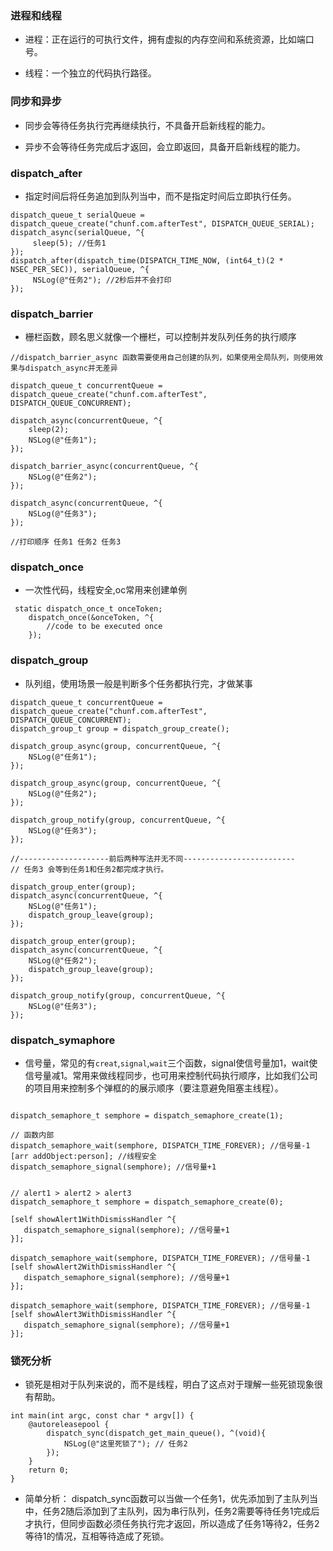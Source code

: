 ### 进程和线程

- 进程：正在运行的可执行文件，拥有虚拟的内存空间和系统资源，比如端口号。

- 线程：一个独立的代码执行路径。

### 同步和异步

- 同步会等待任务执行完再继续执行，不具备开启新线程的能力。

- 异步不会等待任务完成后才返回，会立即返回，具备开启新线程的能力。

### dispatch_after

- 指定时间后将任务追加到队列当中，而不是指定时间后立即执行任务。

```
dispatch_queue_t serialQueue = dispatch_queue_create("chunf.com.afterTest", DISPATCH_QUEUE_SERIAL);
dispatch_async(serialQueue, ^{
     sleep(5); //任务1
});
dispatch_after(dispatch_time(DISPATCH_TIME_NOW, (int64_t)(2 * NSEC_PER_SEC)), serialQueue, ^{
     NSLog(@"任务2"); //2秒后并不会打印
});

```

### dispatch_barrier

- 栅栏函数，顾名思义就像一个栅栏，可以控制并发队列任务的执行顺序

```
//dispatch_barrier_async 函数需要使用自己创建的队列，如果使用全局队列，则使用效果与dispatch_async并无差异

dispatch_queue_t concurrentQueue = dispatch_queue_create("chunf.com.afterTest", DISPATCH_QUEUE_CONCURRENT);
    
dispatch_async(concurrentQueue, ^{
    sleep(2);
    NSLog(@"任务1");
});
    
dispatch_barrier_async(concurrentQueue, ^{
    NSLog(@"任务2");
});
    
dispatch_async(concurrentQueue, ^{
    NSLog(@"任务3");
});
    
//打印顺序 任务1 任务2 任务3

```

### dispatch_once

- 一次性代码，线程安全,oc常用来创建单例

```
 static dispatch_once_t onceToken;
    dispatch_once(&onceToken, ^{
        //code to be executed once
    });

```

### dispatch_group

- 队列组，使用场景一般是判断多个任务都执行完，才做某事

```
dispatch_queue_t concurrentQueue = dispatch_queue_create("chunf.com.afterTest", DISPATCH_QUEUE_CONCURRENT);
dispatch_group_t group = dispatch_group_create();
    
dispatch_group_async(group, concurrentQueue, ^{
    NSLog(@"任务1");
});
    
dispatch_group_async(group, concurrentQueue, ^{
    NSLog(@"任务2");
});
    
dispatch_group_notify(group, concurrentQueue, ^{
    NSLog(@"任务3");
});
    
//--------------------前后两种写法并无不同-------------------------
// 任务3 会等到任务1和任务2都完成才执行。
    
dispatch_group_enter(group);
dispatch_async(concurrentQueue, ^{
    NSLog(@"任务1");
    dispatch_group_leave(group);
});
    
dispatch_group_enter(group);
dispatch_async(concurrentQueue, ^{
    NSLog(@"任务2");
    dispatch_group_leave(group);
});
    
dispatch_group_notify(group, concurrentQueue, ^{
    NSLog(@"任务3");
});

```

### dispatch_symaphore

- 信号量，常见的有`creat`,`signal`,`wait`三个函数，signal使信号量加1，wait使信号量减1。常用来做线程同步，也可用来控制代码执行顺序，比如我们公司的项目用来控制多个弹框的的展示顺序（要注意避免阻塞主线程）。

```

dispatch_semaphore_t semphore = dispatch_semaphore_create(1);

// 函数内部
dispatch_semaphore_wait(semphore, DISPATCH_TIME_FOREVER); //信号量-1
[arr addObject:person]; //线程安全
dispatch_semaphore_signal(semphore); //信号量+1

```

```

// alert1 > alert2 > alert3
dispatch_semaphore_t semphore = dispatch_semaphore_create(0);

[self showAlert1WithDismissHandler ^{
   dispatch_semaphore_signal(semphore); //信号量+1
}];

dispatch_semaphore_wait(semphore, DISPATCH_TIME_FOREVER); //信号量-1
[self showAlert2WithDismissHandler ^{
   dispatch_semaphore_signal(semphore); //信号量+1
}];

dispatch_semaphore_wait(semphore, DISPATCH_TIME_FOREVER); //信号量-1
[self showAlert3WithDismissHandler ^{
   dispatch_semaphore_signal(semphore); //信号量+1
}];

```

### 锁死分析

- 锁死是相对于队列来说的，而不是线程，明白了这点对于理解一些死锁现象很有帮助。

```
int main(int argc, const char * argv[]) {
    @autoreleasepool {
        dispatch_sync(dispatch_get_main_queue(), ^(void){
            NSLog(@"这里死锁了"); // 任务2
        });
    }
    return 0;
}
```

- 简单分析： dispatch_sync函数可以当做一个任务1，优先添加到了主队列当中，任务2随后添加到了主队列，因为串行队列，任务2需要等待任务1完成后才执行，但同步函数必须任务执行完才返回，所以造成了任务1等待2，任务2等待1的情况，互相等待造成了死锁。


